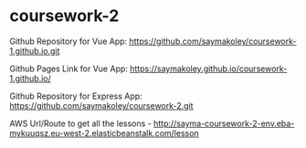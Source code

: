 # coursework-2
 
Github Repository for Vue App:  https://github.com/saymakoley/coursework-1.github.io.git 

Github Pages Link for Vue App: https://saymakoley.github.io/coursework-1.github.io/

Github Repository for Express App: https://github.com/saymakoley/coursework-2.git

AWS Url/Route to get all the lessons - http://sayma-coursework-2-env.eba-mykuuqsz.eu-west-2.elasticbeanstalk.com/lesson
